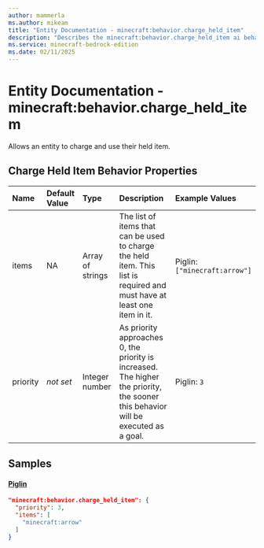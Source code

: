 ```yaml
---
author: mammerla
ms.author: mikeam
title: "Entity Documentation - minecraft:behavior.charge_held_item"
description: "Describes the minecraft:behavior.charge_held_item ai behavior component"
ms.service: minecraft-bedrock-edition
ms.date: 02/11/2025 
---
```


# Entity Documentation - minecraft:behavior.charge_held_item

Allows an entity to charge and use their held item.


## Charge Held Item Behavior Properties

|Name       |Default Value |Type |Description |Example Values |
|:----------|:-------------|:----|:-----------|:------------- |
| items | NA | Array of strings | The list of items that can be used to charge the held item. This list is required and must have at least one item in it. | Piglin: `["minecraft:arrow"]` | 
| priority | *not set* | Integer number | As priority approaches 0, the priority is increased. The higher the priority, the sooner this behavior will be executed as a goal. | Piglin: `3` | 

## Samples

#### [Piglin](https://github.com/Mojang/bedrock-samples/tree/preview/behavior_pack/entities/piglin.json)


```json
"minecraft:behavior.charge_held_item": {
  "priority": 3,
  "items": [
    "minecraft:arrow"
  ]
}
```
